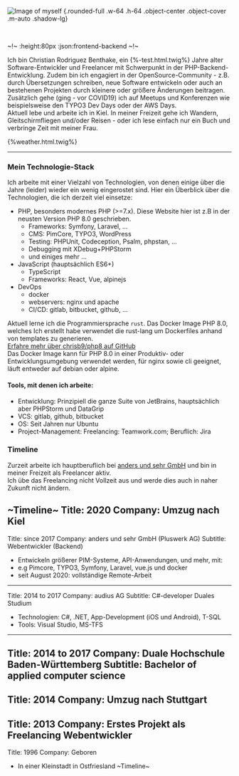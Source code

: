 ![Image of myself](build/images/IMG_5233.jpg) {.rounded-full .w-64 .h-64 .object-center .object-cover .m-auto .shadow-lg}

<br />

~!~
:height:80px
:json:frontend-backend
~!~

Ich bin Christian Rodriguez Benthake, ein {%-test.html.twig%} Jahre alter Software-Entwickler und Freelancer mit Schwerpunkt in der PHP-Backend-Entwicklung.
Zudem bin ich engagiert in der OpenSource-Community - z.B. durch Übersetzungen schreiben, neue Software entwickeln oder auch an bestehenen Projekten durch kleinere oder größere Änderungen beitragen.
Zusätzlich gehe (ging - vor COVID19) ich auf Meetups und Konferenzen wie beispielsweise den TYPO3 Dev Days oder der AWS Days.  
Aktuell lebe und arbeite ich in Kiel. In meiner Freizeit gehe ich Wandern, Gleitschirmfliegen und/oder Reisen - oder ich lese einfach nur ein Buch und verbringe Zeit mit meiner Frau.
<br />

{%weather.html.twig%}

--------------------------------

### Mein Technologie-Stack

Ich arbeite mit einer Vielzahl von Technologien, von denen einige über die Jahre (leider) wieder ein wenig eingerostet sind.
Hier ein Überblick über die Technologien, die ich derzeit viel einsetze:

- PHP, besonders modernes PHP (>=7.x). Diese Website hier ist z.B in der neusten Version PHP 8.0 geschrieben.
  - Frameworks: Symfony, Laravel, ...
  - CMS: PimCore, TYPO3, WordPress
  - Testing: PHPUnit, Codeception, Psalm, phpstan, ...
  - Debugging mit XDebug+PHPStorm
  - und einiges mehr ...
- JavaScript (hauptsächlich ES6+)
  - TypeScript
  - Frameworks: React, Vue, alpinejs
- DevOps
  - docker
  - webservers: nginx und apache
  - CI/CD: gitlab, bitbucket, github, ...

Aktuell lerne ich die Programmiersprache `rust`. Das Docker Image PHP 8.0, welches Ich erstellt habe verwendet die rust-lang um Dockerfiles anhand von templates zu generieren.  
[Erfahre mehr über chrisb9/php8 auf GitHub](https://github.com/ChrisB9/php8-xdebug)  
Das Docker Image kann für PHP 8.0 in einer Produktiv- oder Entwicklungsumgebung verwendet werden, für nginx sowie cli geeignet, läuft entweder auf debian oder alpine.


#### Tools, mit denen ich arbeite:

- Entwicklung: Prinzipiell die ganze Suite von JetBrains, hauptsächlich aber PHPStorm und DataGrip
- VCS: gitlab, github, bitbucket
- OS: Seit Jahren nur Ubuntu
- Project-Management: Freelancing: Teamwork.com; Beruflich: Jira

### Timeline

Zurzeit arbeite ich hauptberuflich bei [anders und sehr GmbH](https://andersundsehr.de) und bin in meiner Freizeit als Freelancer aktiv.  
Ich übe das Freelancing nicht Vollzeit aus und werde dies auch in naher Zukunft nicht ändern.

~Timeline~
Title: 2020
Company: Umzug nach Kiel
---
Title: since 2017
Company: anders und sehr GmbH (Pluswerk AG)
Subtitle: Webentwickler (Backend)
- Entwickeln größerer PIM-Systeme, API-Anwendungen, und mehr, mit:
- e.g Pimcore, TYPO3, Symfony, Laravel, vue.js und docker
- seit August 2020: vollständige Remote-Arbeit
---
Title: 2014 to 2017
Company: audius AG
Subtitle: C#-developer Duales Studium
- Technologien: C#, .NET, App-Development (iOS und Android), T-SQL
- Tools: Visual Studio, MS-TFS
---
Title: 2014 to 2017
Company: Duale Hochschule Baden-Württemberg
Subtitle: Bachelor of applied computer science
---
Title: 2014
Company: Umzug nach Stuttgart
---
Title: 2013
Company: Erstes Projekt als Freelancing Webentwickler
---
Title: 1996
Company: Geboren
- In einer Kleinstadt in Ostfriesland
~Timeline~
